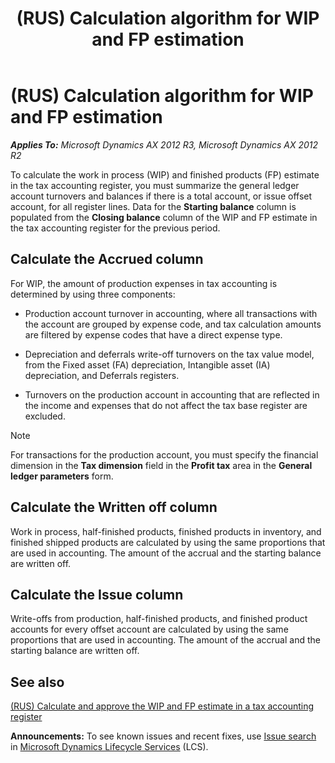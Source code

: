 ﻿---
title: (RUS) Calculation algorithm for WIP and FP estimation
TOCTitle: (RUS) Calculation algorithm for WIP and FP estimation
ms:assetid: 7c427813-6d39-439c-bbbd-8c4edbad2580
ms:mtpsurl: https://technet.microsoft.com/en-us/library/JJ923548(v=AX.60)
ms:contentKeyID: 52075397
ms.date: 04/18/2014
mtps_version: v=AX.60
---

# (RUS) Calculation algorithm for WIP and FP estimation 


_**Applies To:** Microsoft Dynamics AX 2012 R3, Microsoft Dynamics AX 2012 R2_

To calculate the work in process (WIP) and finished products (FP) estimate in the tax accounting register, you must summarize the general ledger account turnovers and balances if there is a total account, or issue offset account, for all register lines. Data for the **Starting balance** column is populated from the **Closing balance** column of the WIP and FP estimate in the tax accounting register for the previous period.

## Calculate the Accrued column

For WIP, the amount of production expenses in tax accounting is determined by using three components:

  - Production account turnover in accounting, where all transactions with the account are grouped by expense code, and tax calculation amounts are filtered by expense codes that have a direct expense type.

  - Depreciation and deferrals write-off turnovers on the tax value model, from the Fixed asset (FA) depreciation, Intangible asset (IA) depreciation, and Deferrals registers.

  - Turnovers on the production account in accounting that are reflected in the income and expenses that do not affect the tax base register are excluded.


> [!NOTE]
> <P>For transactions for the production account, you must specify the financial dimension in the <STRONG>Tax dimension</STRONG> field in the <STRONG>Profit tax</STRONG> area in the <STRONG>General ledger parameters</STRONG> form.</P>



## Calculate the Written off column

Work in process, half-finished products, finished products in inventory, and finished shipped products are calculated by using the same proportions that are used in accounting. The amount of the accrual and the starting balance are written off.

## Calculate the Issue column

Write-offs from production, half-finished products, and finished product accounts for every offset account are calculated by using the same proportions that are used in accounting. The amount of the accrual and the starting balance are written off.

## See also

[(RUS) Calculate and approve the WIP and FP estimate in a tax accounting register](rus-calculate-and-approve-the-wip-and-fp-estimate-in-a-tax-accounting-register.md)

  
**Announcements:** To see known issues and recent fixes, use [Issue search](http://go.microsoft.com/fwlink/?linkid=389258) in [Microsoft Dynamics Lifecycle Services](http://go.microsoft.com/fwlink/?linkid=306505) (LCS).

